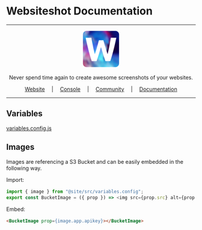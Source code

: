 # Websiteshot Documentation

<hr />

<div align="center">
    <a href="https://websiteshot.app/">
        <img src="./static/img/logo-mini.png">
    </a>
</div>

<div align="center">
<p>Never spend time again to create awesome screenshots of your websites.</p>
</div>

<div align="center">
<a style="margin: 1em;" href="https://websiteshot.app">Website</a> | <a style="margin: 1em;" href="https://console.websiteshot.app">Console</a> | <a style="margin: 1em;" href="https://github.com/websiteshot/community/discussions">Community</a> | <a style="margin: 1em;" href="https://docs.websiteshot.app">Documentation</a>
</div>

<hr />

## Variables

[variables.config.js](./src/variables.config.js)

## Images

Images are referencing a S3 Bucket and can be easily embedded in the following way.

Import:

```js
import { image } from "@site/src/variables.config";
export const BucketImage = ({ prop }) => <img src={prop.src} alt={prop.alt} />;
```

Embed:

```md
<BucketImage prop={image.app.apikey}></BucketImage>
```
